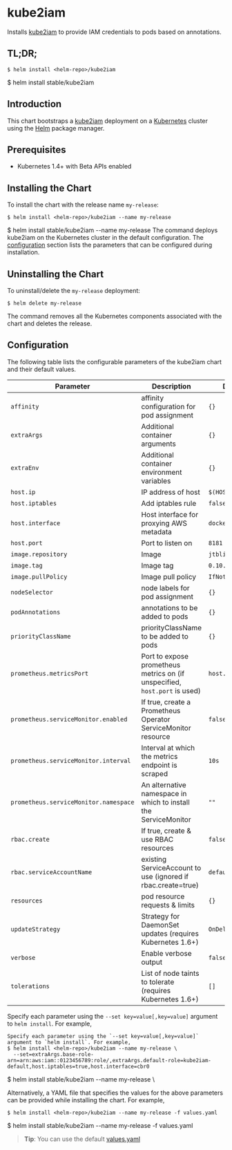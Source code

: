 # kube2iam

Installs [kube2iam](https://github.com/jtblin/kube2iam) to provide IAM credentials to pods based on annotations.

## TL;DR;

```console
$ helm install <helm-repo>/kube2iam
```

$ helm install stable/kube2iam
## Introduction

This chart bootstraps a [kube2iam](https://github.com/jtblin/kube2iam) deployment on a [Kubernetes](http://kubernetes.io) cluster using the [Helm](https://helm.sh) package manager.

## Prerequisites
  - Kubernetes 1.4+ with Beta APIs enabled

## Installing the Chart

To install the chart with the release name `my-release`:

```console
$ helm install <helm-repo>/kube2iam --name my-release
```

$ helm install stable/kube2iam --name my-release
The command deploys kube2iam on the Kubernetes cluster in the default configuration. The [configuration](#configuration) section lists the parameters that can be configured during installation.

## Uninstalling the Chart

To uninstall/delete the `my-release` deployment:

```console
$ helm delete my-release
```

The command removes all the Kubernetes components associated with the chart and deletes the release.

## Configuration

The following table lists the configurable parameters of the kube2iam chart and their default values.

Parameter | Description | Default
--- | --- | ---
`affinity` | affinity configuration for pod assignment | `{}`
`extraArgs` | Additional container arguments | `{}`
`extraEnv` | Additional container environment variables | `{}`
`host.ip` | IP address of host | `$(HOST_IP)`
`host.iptables` | Add iptables rule | `false`
`host.interface` | Host interface for proxying AWS metadata | `docker0`
`host.port` | Port to listen on | `8181`
`image.repository` | Image | `jtblin/kube2iam`
`image.tag` | Image tag | `0.10.4`
`image.pullPolicy` | Image pull policy | `IfNotPresent`
`nodeSelector` | node labels for pod assignment | `{}`
`podAnnotations` | annotations to be added to pods | `{}`
`priorityClassName` | priorityClassName to be added to pods | `{}`
`prometheus.metricsPort` | Port to expose prometheus metrics on (if unspecified, `host.port` is used) | `host.port`
`prometheus.serviceMonitor.enabled` | If true, create a Prometheus Operator ServiceMonitor resource | `false`
`prometheus.serviceMonitor.interval` | Interval at which the metrics endpoint is scraped | `10s`
`prometheus.serviceMonitor.namespace` | An alternative namespace in which to install the ServiceMonitor | `""`
`rbac.create` | If true, create & use RBAC resources | `false`
`rbac.serviceAccountName` | existing ServiceAccount to use (ignored if rbac.create=true) | `default`
`resources` | pod resource requests & limits | `{}`
`updateStrategy` | Strategy for DaemonSet updates (requires Kubernetes 1.6+) | `OnDelete`
`verbose` | Enable verbose output | `false`
`tolerations` | List of node taints to tolerate (requires Kubernetes 1.6+) | `[]`

Specify each parameter using the `--set key=value[,key=value]` argument to `helm install`. For example,

```console
Specify each parameter using the `--set key=value[,key=value]` argument to `helm install`. For example,
$ helm install <helm-repo>/kube2iam --name my-release \
  --set=extraArgs.base-role-arn=arn:aws:iam::0123456789:role/,extraArgs.default-role=kube2iam-default,host.iptables=true,host.interface=cbr0
```
$ helm install stable/kube2iam --name my-release \

Alternatively, a YAML file that specifies the values for the above parameters can be provided while installing the chart. For example,

```console
$ helm install <helm-repo>/kube2iam --name my-release -f values.yaml
```

$ helm install stable/kube2iam --name my-release -f values.yaml
> **Tip**: You can use the default [values.yaml](values.yaml)

